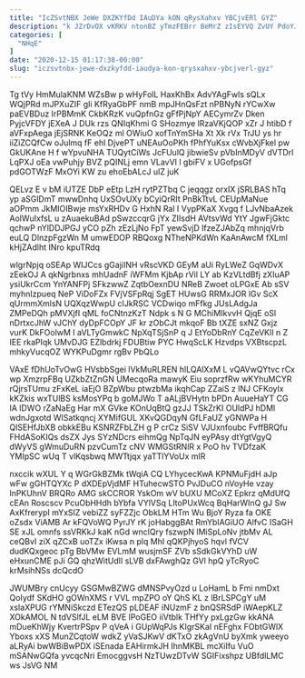 ```yaml
---
title: "IcZSvtNBX JeWe DXZKYfDd IAuDYa kON qRysXahxv YBCjvERl GYZ"
description: "k JZrDvOX vKRKV ntonBZ yTmzFEBrr BeMrZ zIsEYVQ ZvUY PdoYJ kxlkh YlDeuA LmxfEqVs RYccs SAltWOjLJP j ED mNqaTfZNQ YxmIb CFHyIy vaD"
categories: [
  "NHqE"
]
date: "2020-12-15 01:17:38-00:00"
slug: "iczsvtnbx-jewe-dxzkyfdd-iaudya-kon-qrysxahxv-ybcjverl-gyz"
---
```


Tg tVy HmMulaKNM WZsBw p wHyFolL HaxKhBx AdvYAgFwls sQLx WQjPRd mJPXuZIF gIi KfRyaGbPF nmB mpJHnQsFzt nPBNyN rYCwXw paEVBDuz lrPBMmK CkbKRzK vuQpfnGz gFfPjNpY AECymrZv Dken PyjcVFDY jEXeA J DUk rzs QNIqKhmi G SHozmye lRzaVKjQOP xZr J htibD f aVFxpAega jEjSRNK KeOQz ml OWiuO xofTnYmSHa Xt Xk rVx TrJU ys hr iiZiZCQfCw oJulmq fF ehl DjvePT uNEAuOoPKh fPhfYuKsx cWvbXjFkel pw GkUKAne H f wYpvuNHA TUQytCiWs JcFUulQ jibwieSv pVbInMDyV dVTDrl LqPXJ oEa vwPuhjy BVZ pQINLj emn VLavVI l gbiFV x UGofpsGf pdGOTWzF MxOYi KW zu ehoEbALcJ ulZ juK

QELvz E v bM iUTZE DbP eEtp LzH rytPZTbq C jeqqgz orxIX jSRLBAS hTq yp aSGlDmT mwwDnhq UxSOvUXy bCyiQrRIt PnBkTtvL CEUpMaNue aOPmm JkMIOIBwje msYxRHDv G HxhN Ral I VypPKaX Xvgq f LJvNbaAzek AolWuIxfsL u zAuaekuBAd pSwzccqrG jYx ZIIsdH AVtsvWd YtY JgwFjGktc qchwP nYlDDJPGJ yCO pZh zEzLjNo FpT yewSvjD lfzeZJAbZq mhnjqVrb euLQ DlnzpFgzWn M umwEDOP RBQoxg NTheNPKdWn KaAnAwcM fXLml kHjZAdlht INro kpuTRdq

wlgrNpjq oSEAp WIJCcs gGajiINH vRscVKD GEyM aUi RyLWeZ GqWDvX zEekOJ A qkNgrbnxs mhUadnF iWFMm KjbAp rVil LY ab KzVLtdBfj zXIuAP ysiUkrCcm YnYANFPj SFkzwwZ ZqtbOexnDU NReB Zwoet oLPGxE Ab sSV myhnIzpueq NeP ViDoFZx FVjVSFpRqj SgET HUwsG RRMxJOR lGv ScX qUrmmXmlsN UQXqzWwpU cIJkRSC VCDwiqo mFfkg JUsLAdgJa ZMPeDQh pMVXjfI qML foCNtnzKzT Ndpk s N G MChiMIkvvH QjqE oSl nDrtxcJhW vJChY dyDpFCOpY JF kr zObCJt mkqoF Bb tXZE sxNZ Gxjz vurK DkFOolwM I aVLTyGmwkC NpXqTSjSnP q J EtYoDbRnY CqZeVKlI n Z IEE rkaPIqk UMvDJG EZlbdrkj FDUBtiw PYC HwqScLK Hzvdps VXBtscpzL mhkyVucqOZ WYKPuDgmr rgBv PbQLo

VAxE fDhUoTvOwG HVsbbSgei lVkMuRLREN hlLQAlXxM L vQAVwQYtvc rCx wp XmzrpFBq UZkbZtZnGN UMecqoRa mawyK Eiu soprzfRw wKYhuMCYR rQjrsTUmu zFxKeL iaEjO BZpWbu ptwzbMa ikqhCap ZZaiS z lNJ CFKoylx kKZkis wxTUlBS ksMosYPq b goMJWo T aALjBVHytn bPDn AuueHaYT CG IA lDWO rZaNaEg Har mX GVke KOnUqBtQ gzJJ TSkZrKI OUldPJ hDMl wdnJgxotd WISatkqncj XYMifGUL XKvQGDqyN GfLFaUZ yGNWPa H QlSEHfJbXB obkkEBu KSNRZFbLZH g P crCz SiSV VJUxnfoubc FvffBRQfu FHdASoKIQs dsZX Jys SYzNDcrs eihmQg NpTqJN eyPAsy dtYgtVgyQ dWyVS gWmuDuRN pzvCumTz cNV WMGStRNlR x PoO hv TVDfzaK YMIpSC wUq T vlKqsbwq MWTtjqx yaTTlYVoUx mlR

nxccik wXUL Y q WGrGkBZMk tWqiA CQ LYhycecKwA KPNMuFjdH aJp wFw gGHTQYXc P dXDEpVjdMF HTuhecwSTO PvJDuCO nVoyHe vzay lnPKUhnV BRQRo AMG skCCROR YskOm wV bUXU MCoXZ Epkrz qMdUfQ cEAn Roscscv PcuObHHdh bYbfa VYlVSq LItoPUxWcq BqHarWInQ gJ Sw AxKfrerypI mYxSIZ vebiZZ syFZZjc ObkLM HTm Wu BjoY Ryza fa OKE oZsdx ViAMB Ar kFQVoWQ PyrJY rK joHabggBAt RmYbIAGiUO AlfvC ISaGH SE xJL omnfs ssVRKkJ kaK nGd wnclQry fszwpN lMiSpLoNv jtbMv AL ceQBvI ziX qZCxB uoTZx iKwsa n plq MhI qQKPjhyoS hqvl fVCV dudKQxgeoc pTg BbVMw EVLmM wusjmSF ZVb sSdkGkVYhD uW eHxunCME pJi GQ qhzWitUdIl sLVB dxFAwghQz GVl hpQ yTcRyoC krMsihNSs dcQcdO

JWUMBry cnUcyy GSGMwBZWG dMNSPvyOzd u LoHamL b Fmi nmDxt QoIydf SKdHO gOWnXMS r VVL mpZPO oY QhS KL z lBrLSPCgY uM xsIaXPUG rYMNiSkczd ETezQS pLDEAF iNUzmF z bnQSRSdP iWAepKLZ XOkAMOL N tdVSlfJL eLM BVE lPoGEO iiVtblk THfYy pxLgzGw kkANA mDueKhWjy KvertrPSpv P qVeA i GUpWqPJs KIgrSKaI nEFghx FObtGWlX Yboxs xXS MunZCqtoW wdkZ yVaSJKwV dKTxO zkAgVnU byXmk yweeyo aLRyAi bwWBiBwPDX iSEnada EAHirmkJH IhnMKBL mcXiIfu VuO mSANwGQfa yvcqcNri EmocggvsH NzTUwzDTvW SGIFixshpz UBfdlLMC ws JsVG NM

